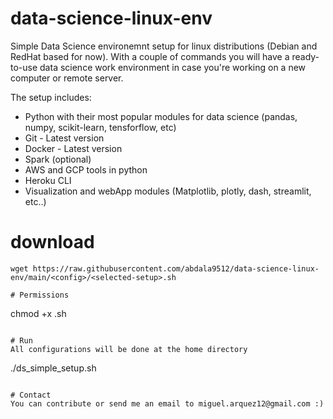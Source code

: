 # data-science-linux-env
Simple Data Science environemnt setup for  linux distributions (Debian and RedHat based for now). With a couple of commands you will have a ready-to-use data science work environment in case you're working on a new computer or remote server.

The setup includes:
- Python with their most popular modules for data science (pandas, numpy, scikit-learn, tensforflow, etc)
- Git - Latest version
- Docker - Latest version
- Spark (optional)
- AWS and GCP tools in python
- Heroku CLI
- Visualization and webApp modules (Matplotlib, plotly, dash, streamlit, etc..)


# download
```
wget https://raw.githubusercontent.com/abdala9512/data-science-linux-env/main/<config>/<selected-setup>.sh

# Permissions
```
chmod +x <selected-setup>.sh
```

# Run
All configurations will be done at the home directory
```
./ds_simple_setup.sh
```

# Contact
You can contribute or send me an email to miguel.arquez12@gmail.com :)
